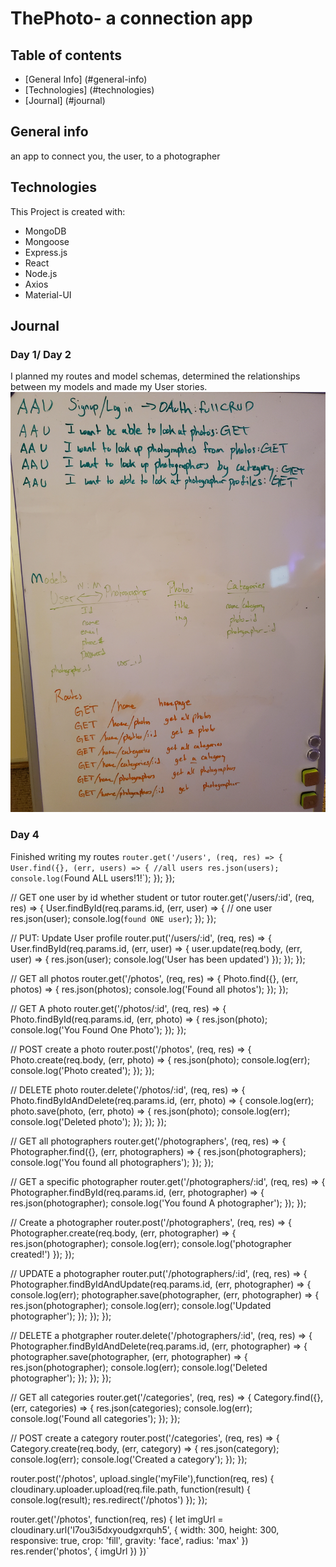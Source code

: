 # ThePhoto- a connection app


## Table of contents
* [General Info] (#general-info)
* [Technologies] (#technologies)
* [Journal] (#journal)

## General info
an app to connect you, the user, to a photographer

## Technologies
This Project is created with:
* MongoDB
* Mongoose
* Express.js
* React
* Node.js
* Axios
* Material-UI

## Journal
### Day 1/ Day 2
I planned my routes and model schemas, determined the relationships between
my models and made my User stories.
![Model Schema](./images/models.jpg)

### Day 4
Finished writing my routes
`router.get('/users', (req, res) => {
  User.find({}, (err, users) => {
      //all users
      res.json(users);
      console.log(`Found ALL users!1!`);
  });
});

// GET one user by id whether student or tutor
router.get('/users/:id', (req, res) => {
  User.findById(req.params.id, (err, user) => {
      // one user
      res.json(user);
      console.log(`found ONE user`);
  });
});

// PUT: Update User profile
router.put('/users/:id', (req, res) => {
  User.findById(req.params.id, (err, user) => {
      user.update(req.body, (err, user) => {
          res.json(user);
          console.log('User has been updated')
      });
  });
});

// GET all photos
router.get('/photos', (req, res) => {
  Photo.find({}, (err, photos) => {
    res.json(photos);
    console.log('Found all photos');
  });
});

// GET A photo
router.get('/photos/:id', (req, res) => {
  Photo.findById(req.params.id, (err, photo) => {
    res.json(photo);
    console.log('You Found One Photo');
  });
});

// POST create a photo
router.post('/photos', (req, res) => {
  Photo.create(req.body, (err, photo) => {
    res.json(photo);
    console.log(err);
    console.log('Photo created');
  });
});

// DELETE photo
router.delete('/photos/:id', (req, res) => {
  Photo.findByIdAndDelete(req.params.id, (err, photo) => {
    console.log(err);
    photo.save(photo, (err, photo) => {
      res.json(photo);
      console.log(err);
      console.log('Deleted photo');
    });
  });
});



// GET all photographers
router.get('/photographers', (req, res) => {
  Photographer.find({}, (err, photographers) => {
    res.json(photographers);
    console.log('You found all photographers');
  });
});

// GET a specific photographer
router.get('/photographers/:id', (req, res) => {
  Photographer.findById(req.params.id, (err, photographer) => {
    res.json(photographer);
    console.log('You found A photographer');
  });
});

// Create a photographer
router.post('/photographers', (req, res) => {
  Photographer.create(req.body, (err, photographer) => {
    res.json(photographer);
    console.log(err);
    console.log('photographer created!')
  });
});

// UPDATE a photographer
router.put('/photographers/:id', (req, res) => {
  Photographer.findByIdAndUpdate(req.params.id, (err, photographer) => {
    console.log(err);
    photographer.save(photographer, (err, photographer) => {
      res.json(photographer);
      console.log(err);
      console.log('Updated photographer');
    });
  });
});

// DELETE a photgrapher
router.delete('/photographers/:id', (req, res) => {
  Photographer.findByIdAndDelete(req.params.id, (err, photographer) => {
    photographer.save(photographer, (err, photographer) => {
      res.json(photographer);
      console.log(err);
      console.log('Deleted photographer');
    });
  });
});

// GET all categories
router.get('/categories', (req, res) => {
  Category.find({}, (err, categories) => {
    res.json(categories);
    console.log(err);
    console.log('Found all categories');
  });
});

// POST create a category
router.post('/categories', (req, res) => {
  Category.create(req.body, (err, category) => {
    res.json(category);
    console.log(err);
    console.log('Created a category');
  });
});

router.post('/photos', upload.single('myFile'),function(req, res) {
  cloudinary.uploader.upload(req.file.path, function(result) {
    console.log(result);
    res.redirect('/photos')
  });
});

router.get('/photos', function(req, res) {
  let imgUrl = cloudinary.url('l7ou3i5dxyoudgxrquh5', { 
    width: 300, 
    height: 300,
    responsive: true,
    crop: 'fill',
    gravity: 'face',
    radius: 'max'
  })
  res.render('photos', { imgUrl })
})`